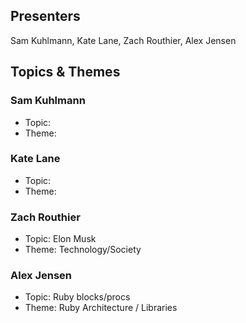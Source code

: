 ## Presenters

Sam Kuhlmann, Kate Lane, Zach Routhier, Alex Jensen

## Topics & Themes

### Sam Kuhlmann

* Topic:
* Theme:

### Kate Lane

* Topic:
* Theme:

### Zach Routhier

* Topic: Elon Musk
* Theme:  Technology/Society

### Alex Jensen

* Topic: Ruby blocks/procs
* Theme: Ruby Architecture / Libraries
